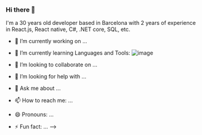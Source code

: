 ### Hi there 👋

I'm a 30 years old developer based in Barcelona with 2 years of experience in React.js, React native, C#, .NET core, SQL, etc.

- 🔭 I’m currently working on ...
- 🌱 I’m currently learning
  Languages and Tools:
![image](https://user-images.githubusercontent.com/65075399/159305415-5dec04c0-dccd-4a1e-8ec0-83e19596f6e5.png)



- 👯 I’m looking to collaborate on ...
- 🤔 I’m looking for help with ...
- 💬 Ask me about ...
- 📫 How to reach me: ...
- 😄 Pronouns: ...
- ⚡ Fun fact: ...
-->
